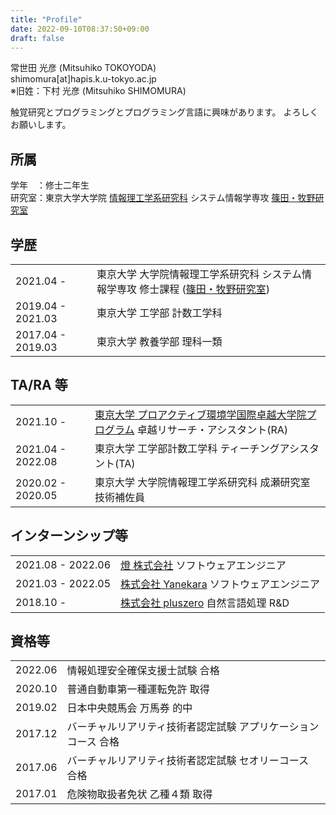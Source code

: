 ```yaml
---
title: "Profile"
date: 2022-09-10T08:37:50+09:00
draft: false
---
```


常世田 光彦 (Mitsuhiko TOKOYODA)  
shimomura[at]hapis.k.u-tokyo.ac.jp  
※旧姓：下村 光彦 (Mitsuhiko SHIMOMURA)

触覚研究とプログラミングとプログラミング言語に興味があります。
よろしくお願いします。

## 所属

学年　：修士二年生  
研究室：東京大学大学院 [情報理工学系研究科](https://www.i.u-tokyo.ac.jp/) システム情報学専攻 [篠田・牧野研究室](https://hapislab.org/)

## 学歴

|                   |                                                                                                           |
| :---------------- | :-------------------------------------------------------------------------------------------------------- |
| 2021.04 -         | 東京大学 大学院情報理工学系研究科 システム情報学専攻 修士課程 ([篠田・牧野研究室](https://hapislab.org/)) |
| 2019.04 - 2021.03 | 東京大学 工学部 計数工学科                                                                                |
| 2017.04 - 2019.03 | 東京大学 教養学部 理科一類                                                                                |

## TA/RA 等

|                   |                                                                                                                                |
| :---------------- | :----------------------------------------------------------------------------------------------------------------------------- |
| 2021.10 -         | [東京大学 プロアクティブ環境学国際卓越大学院プログラム](https://wings-pes.edu.k.u-tokyo.ac.jp/) 卓越リサーチ・アシスタント(RA) |
| 2021.04 - 2022.08 | 東京大学 工学部計数工学科 ティーチングアシスタント(TA)                                                                         |
| 2020.02 - 2020.05 | 東京大学 大学院情報理工学系研究科 成瀬研究室 技術補佐員                                                                        |

## インターンシップ等

|                   |                                                                  |
| :---------------- | :--------------------------------------------------------------- |
| 2021.08 - 2022.06 | [燈 株式会社](https://akariinc.co.jp/) ソフトウェアエンジニア    |
| 2021.03 - 2022.05 | [株式会社 Yanekara](https://yanekara.jp/) ソフトウェアエンジニア |
| 2018.10 -         | [株式会社 pluszero](https://plus-zero.co.jp/) 自然言語処理 R&D   |

## 資格等

|         |                                                                |
| :------ | :------------------------------------------------------------- |
| 2022.06 | 情報処理安全確保支援士試験 合格                                |
| 2020.10 | 普通自動車第一種運転免許 取得                                  |
| 2019.02 | 日本中央競馬会 万馬券 的中                                     |
| 2017.12 | バーチャルリアリティ技術者認定試験 アプリケーションコース 合格 |
| 2017.06 | バーチャルリアリティ技術者認定試験 セオリーコース 合格         |
| 2017.01 | 危険物取扱者免状 乙種４類 取得                                 |
